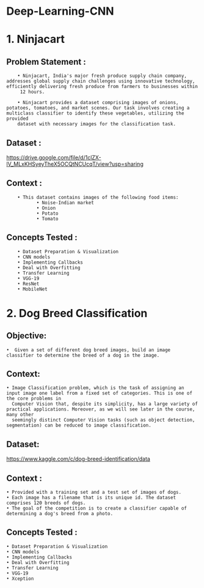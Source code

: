 # Deep-Learning-CNN

# 1. Ninjacart

## Problem Statement :
        • Ninjacart, India's major fresh produce supply chain company, addresses global supply chain challenges using innovative technology, efficiently delivering fresh produce from farmers to businesses within 
         12 hours.
        
        • Ninjacart provides a dataset comprising images of onions, potatoes, tomatoes, and market scenes. Our task involves creating a multiclass classifier to identify these vegetables, utilizing the provided 
        dataset with necessary images for the classification task.
## Dataset :
https://drive.google.com/file/d/1clZX-lV_MLxKHSyeyTheX5OCQtNCUcqT/view?usp=sharing
## Context :
        • This dataset contains images of the following food items: 
               • Noise-Indian market
               • Onion
               • Potato 
               • Tomato

## Concepts Tested :
        • Dataset Preparation & Visualization
        • CNN models
        • Implementing Callbacks
        • Deal with Overfitting
        • Transfer Learning
        • VGG-19
        • ResNet
        • MobileNet
        
# 2. Dog Breed Classification

## Objective:

    •  Given a set of different dog breed images, build an image classifier to determine the breed of a dog in the image.

## Context:

    • Image Classification problem, which is the task of assigning an input image one label from a fixed set of categories. This is one of the core problems in 
      Computer Vision that, despite its simplicity, has a large variety of practical applications. Moreover, as we will see later in the course, many other 
      seemingly distinct Computer Vision tasks (such as object detection, segmentation) can be reduced to image classification.

## Dataset:
https://www.kaggle.com/c/dog-breed-identification/data

## Context :
    • Provided with a training set and a test set of images of dogs. 
    • Each image has a filename that is its unique id. The dataset comprises 120 breeds of dogs. 
    • The goal of the competition is to create a classifier capable of determining a dog's breed from a photo.
## Concepts Tested :
    • Dataset Preparation & Visualization
    • CNN models
    • Implementing Callbacks
    • Deal with Overfitting
    • Transfer Learning
    • VGG-19
    • Xception
        
